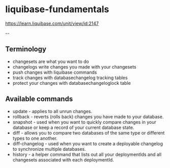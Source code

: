 # liquibase-fundamentals

https://learn.liquibase.com/unit/view/id:2147

--

## Terminology

* changesets are what you want to do
* changelogs write changes you made with your changesets
* push changes with liquibase commands
* track changes with databasechangelog tracking tables
* protect your changes with databasechangeloglock table

## Available commands

* update - applies to all unrun changes.
* rollback - reverts (rolls back) changes you have made to your database.
* snapshot - used when you want to quickly compare changes in your database or keep a record of your current database state. 
* diff - allows you to compare two databases of the same type or different types to one another.
* diff-changelog - used when you want to create a deployable changelog to synchronize multiple databases. 
* history - a helper command that lists out all your deploymentIds and all changesets associated with each deploymentId. 
